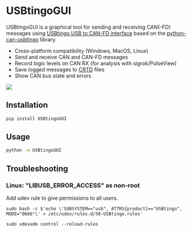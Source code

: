 # USBtingoGUI

USBtingoGUI is a graphical tool for sending and receiving CAN(-FD) messages using [USBtingo USB to CAN-FD interface](https://www.fischl.de/usbtingo/)
based on the [python-can-usbtingo](https://github.com/EmbedME/python-can-usbtingo) library.
- Cross-platform compatibility (Windows, MacOS, Linux)
- Send and receive CAN and CAN-FD messages
- Record logic levels on CAN RX (for analysis with sigrok/PulseView)
- Save logged messages to [CRTD](https://docs.openvehicles.com/en/latest/crtd/index.html) files
- Show CAN bus state and errors

![](https://raw.githubusercontent.com/EmbedME/USBtingoGUI/main/docs/usbtingogui_screenshot.png)

## Installation

```bash
pip install USBtingoGUI
```

## Usage

```bash
python -m USBtingoGUI
```

## Troubleshooting

### Linux: "LIBUSB_ERROR_ACCESS" as non-root

Add udev rule to give permissions to all users.
```
sudo bash -c $'echo \'SUBSYSTEM=="usb", ATTRS{product}=="USBtingo", MODE="0666"\' > /etc/udev/rules.d/50-USBtingo.rules'

sudo udevadm control --reload-rules
```
